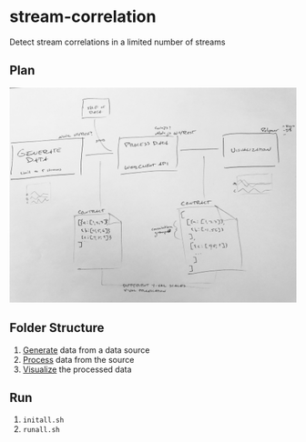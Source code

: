# stream-correlation
Detect stream correlations in a limited number of streams

## Plan

![Stream Correlation Process Sketch](static/stream-correlation-plan.JPG "Stream Correlation Process Sketch")

## Folder Structure

1. [Generate](./1-generate) data from a data source
1. [Process](./2-process) data from the source
1. [Visualize](./3-visualize) the processed data

## Run

1. `initall.sh`
1. `runall.sh`